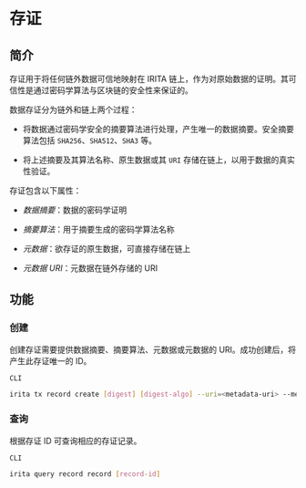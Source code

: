<!--
order: 3
-->

# 存证

## 简介

存证用于将任何链外数据可信地映射在 IRITA 链上，作为对原始数据的证明。其可信性是通过密码学算法与区块链的安全性来保证的。

数据存证分为链外和链上两个过程：

- 将数据通过密码学安全的摘要算法进行处理，产生唯一的数据摘要。安全摘要算法包括 `SHA256`、`SHA512`、`SHA3` 等。

- 将上述摘要及其算法名称、原生数据或其 `URI` 存储在链上，以用于数据的真实性验证。

存证包含以下属性：

- _数据摘要_：数据的密码学证明

- _摘要算法_：用于摘要生成的密码学算法名称

- _元数据_：欲存证的原生数据，可直接存储在链上

- _元数据 URI_：元数据在链外存储的 URI

## 功能

### 创建

创建存证需要提供数据摘要、摘要算法、元数据或元数据的 URI。成功创建后，将产生此存证唯一的 ID。

`CLI`

```bash
irita tx record create [digest] [digest-algo] --uri=<metadata-uri> --meta=<metadata>
```



### 查询

根据存证 ID 可查询相应的存证记录。

`CLI`

```bash
irita query record record [record-id]
```


